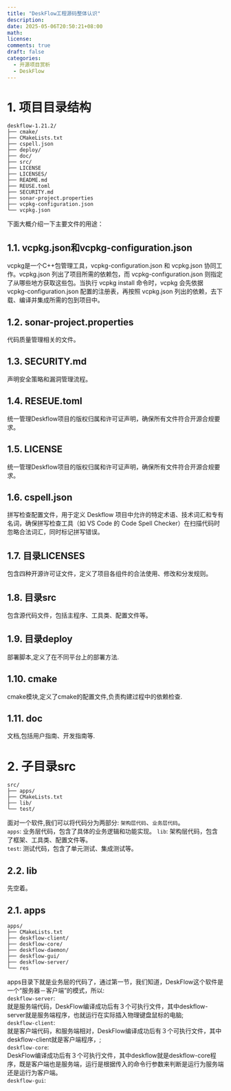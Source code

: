```yaml
---
title: "DeskFlow工程源码整体认识"
description: 
date: 2025-05-06T20:50:21+08:00
math: 
license: 
comments: true
draft: false
categories:
  - 开源项目赏析
  - DeskFlow
---
```


# 1. 项目目录结构
```
deskflow-1.21.2/
├── cmake/
├── CMakeLists.txt
├── cspell.json
├── deploy/
├── doc/
├── src/
├── LICENSE
├── LICENSES/
├── README.md
├── REUSE.toml
├── SECURITY.md
├── sonar-project.properties
├── vcpkg-configuration.json
└── vcpkg.json
```
下面大概介绍一下主要文件的用途：
## 1.1. vcpkg.json和vcpkg-configuration.json
vcpkg是一个C++包管理工具，vcpkg-configuration.json 和 vcpkg.json 协同工作。vcpkg.json 列出了项目所需的依赖包，而 vcpkg-configuration.json 则指定了从哪些地方获取这些包。当执行 vcpkg install 命令时，vcpkg 会先依据 vcpkg-configuration.json 配置的注册表，再按照 vcpkg.json 列出的依赖，去下载、编译并集成所需的包到项目中。

## 1.2. sonar-project.properties
代码质量管理相关的文件。

## 1.3. SECURITY.md
声明安全策略和漏洞管理流程。

## 1.4. RESEUE.toml
统一管理Deskflow项目的版权归属和许可证声明，确保所有文件符合开源合规要求。

## 1.5. LICENSE
统一管理Deskflow项目的版权归属和许可证声明，确保所有文件符合开源合规要求。

## 1.6. cspell.json
拼写检查配置文件，用于定义 Deskflow 项目中允许的特定术语、技术词汇和专有名词，确保拼写检查工具（如 VS Code 的 Code Spell Checker）在扫描代码时 忽略合法词汇，同时标记拼写错误。
## 1.7. 目录LICENSES
包含四种开源许可证文件，定义了项目各组件的合法使用、修改和分发规则。

## 1.8. 目录src
包含源代码文件，包括主程序、工具类、配置文件等。

## 1.9. 目录deploy
部署脚本,定义了在不同平台上的部署方法.

## 1.10. cmake
cmake模块,定义了cmake的配置文件,负责构建过程中的依赖检查.

## 1.11. doc
文档,包括用户指南、开发指南等.

# 2. 子目录src
```
src/
├── apps/
├── CMakeLists.txt
├── lib/
└── test/
```
面对一个软件,我们可以将代码分为两部分: `架构层代码`、`业务层代码`。    
`apps`: 业务层代码，包含了具体的业务逻辑和功能实现。
`lib`: 架构层代码，包含了框架、工具类、配置文件等。     
`test`: 测试代码，包含了单元测试、集成测试等。

## 2.2. lib
先空着。

## 2.1. apps
```
apps/
├── CMakeLists.txt
├── deskflow-client/
├── deskflow-core/
├── deskflow-daemon/
├── deskflow-gui/
├── deskflow-server/
└── res
```
apps目录下就是业务层的代码了，通过第一节，我们知道，DeskFlow这个软件是一个“服务器－客户端”的模式，所以:        
`deskflow-server`:  
就是服务端代码，DeskFlow编译成功后有３个可执行文件，其中deskflow-server就是服务端程序，也就运行在实际插入物理键盘鼠标的电脑;     
`deskflow-client`:    
就是客户端代码，和服务端相对，DeskFlow编译成功后有３个可执行文件，其中deskflow-client就是客户端程序，;       
`deskflow-core`:    
DeskFlow编译成功后有３个可执行文件，其中deskflow就是deskflow-core程序，既是客户端也是服务端，运行是根据传入的命令行参数来判断是运行为服务端还是运行为客户端。       
`deskflow-gui`:    


